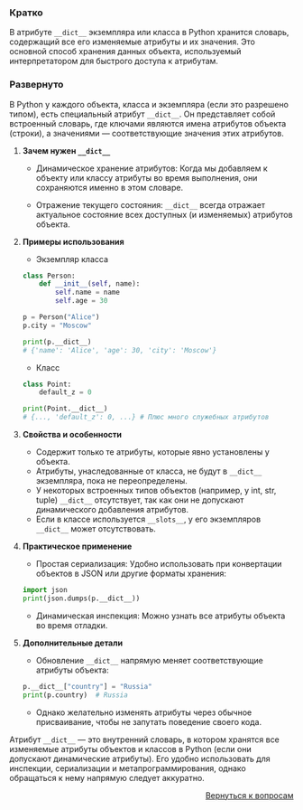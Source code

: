 ### Кратко

В атрибуте `__dict__` экземпляра или класса в Python хранится словарь, содержащий все его изменяемые атрибуты и их
значения. Это основной способ хранения данных объекта, используемый интерпретатором для быстрого доступа к атрибутам.

### Развернуто

В Python у каждого объекта, класса и экземпляра (если это разрешено типом), есть специальный атрибут `__dict__`. Он
представляет собой встроенный словарь, где ключами являются имена атрибутов объекта (строки),
а значениями — соответствующие значения этих атрибутов.

1. **Зачем нужен `__dict__`**
    - Динамическое хранение атрибутов: Когда мы добавляем к объекту или классу атрибуты во время выполнения, они
      сохраняются именно в этом словаре.
    
    - Отражение текущего состояния: `__dict__` всегда отражает актуальное состояние всех доступных (и изменяемых)
      атрибутов объекта.

2. **Примеры использования**
    - Экземпляр класса
    ```python
    class Person:
        def __init__(self, name):
            self.name = name
            self.age = 30

    p = Person("Alice")
    p.city = "Moscow"

    print(p.__dict__)
    # {'name': 'Alice', 'age': 30, 'city': 'Moscow'}
    ```
    - Класс
    ```python
    class Point:
        default_z = 0

    print(Point.__dict__)
    # {..., 'default_z': 0, ...} # Плюс много служебных атрибутов
    ```

3. **Свойства и особенности**
    - Содержит только те атрибуты, которые явно установлены у объекта.
    - Атрибуты, унаследованные от класса, не будут в `__dict__` экземпляра, пока не переопределены.
    - У некоторых встроенных типов объектов (например, у int, str, tuple) `__dict__` отсутствует, так как они не
      допускают динамического добавления атрибутов.
    - Если в классе используется `__slots__`, у его экземпляров `__dict__` может отсутствовать.

4. **Практическое применение**
    - Простая сериализация: Удобно использовать при конвертации объектов в JSON или другие форматы хранения:
    ```python
    import json
    print(json.dumps(p.__dict__))
    ```
    - Динамическая инспекция: Можно узнать все атрибуты объекта во время отладки.

5. **Дополнительные детали**
    - Обновление `__dict__` напрямую меняет соответствующие атрибуты объекта:
    ```python
    p.__dict__["country"] = "Russia"
    print(p.country)  # Russia
    ```
    - Однако желательно изменять атрибуты через обычное присваивание, чтобы не запутать поведение своего кода.

Атрибут `__dict__` — это внутренний словарь, в котором хранятся все изменяемые атрибуты объектов и классов в Python
(если они допускают динамические атрибуты). Его удобно использовать для инспекции, сериализации и метапрограммирования,
однако обращаться к нему напрямую следует аккуратно.

<div align="right">

[Вернуться к вопросам](../Вопросы.md)

</div>
